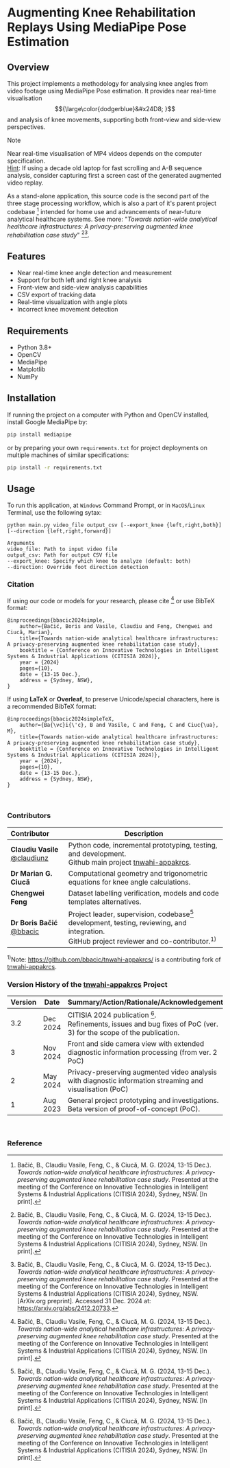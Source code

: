 # Augmenting Knee Rehabilitation Replays Using MediaPipe Pose Estimation

## Overview
This project implements a methodology for analysing knee angles from video footage using MediaPipe Pose estimation. It provides near real-time visualisation $${\large\color{dodgerblue}&#x24D8; }$$  and analysis of knee movements, supporting both front-view and side-view perspectives.  

> [!NOTE]
> Near real-time visualisation of MP4 videos depends on the computer specification. <br/>
> <ins>Hint</ins>: If using a decade old laptop for fast scrolling and A-B sequence analysis, consider capturing first a screen cast of the generated augmented video replay.
> 
> As a stand-alone application, this source code is the second part of the three stage processing workflow, which is also a part of it's parent project codebase [^1] intended for home use and advancements of near-future analytical healthcare systems. See more: "*Towards nation-wide analytical healthcare infrastructures: A privacy-preserving augmented knee rehabilitation case study*" [^1][^2].
>

[^1]: Bačić, B., Claudiu Vasile, Feng, C., & Ciucă, M. G. (2024, 13-15 Dec.). *Towards nation-wide analytical healthcare infrastructures: A privacy-preserving augmented knee rehabilitation case study*. Presented at the meeting of the Conference on Innovative Technologies in Intelligent Systems & Industrial Applications (CITISIA 2024), Sydney, NSW. [In print].
[^2]: Bačić, B., Claudiu Vasile, Feng, C., & Ciucă, M. G. (2024, 13-15 Dec.). _Towards nation-wide analytical healthcare infrastructures: A privacy-preserving augmented knee rehabilitation case study_. Presented at the meeting of the Conference on Innovative Technologies in Intelligent Systems & Industrial Applications (CITISIA 2024), Sydney, NSW. [ArXiv.org preprint]. Accessed 31 Dec. 2024 at: https://arxiv.org/abs/2412.20733.

## Features
- Near real-time knee angle detection and measurement
- Support for both left and right knee analysis
- Front-view and side-view analysis capabilities
- CSV export of tracking data
- Real-time visualization with angle plots
- Incorrect knee movement detection

## Requirements
- Python 3.8+
- OpenCV
- MediaPipe
- Matplotlib
- NumPy

## Installation
If running the project on a computer with Python and OpenCV installed, install Google MediaPipe by:
```bash
pip install mediapipe
```
or by preparing your own `requirements.txt` for project deployments on multiple machines of similar specifications:
```bash
pip install -r requirements.txt
```
## Usage
To run this application, at `Windows` Command Prompt, or in `MacOS`/`Linux` Terminal, use the following sytax:
``` 
python main.py video_file output_csv [--export_knee {left,right,both}] [--direction {left,right,forward}]

Arguments
video_file: Path to input video file
output_csv: Path for output CSV file
--export_knee: Specify which knee to analyze (default: both)
--direction: Override foot direction detection
```
### Citation
If using our code or models for your research, please cite [^1] or use BibTeX format:
```
@inproceedings{bbacic2024simple,
    author={Bačić, Boris and Vasile, Claudiu and Feng, Chengwei and Ciucă, Marian},
    title={Towards nation-wide analytical healthcare infrastructures: A privacy-preserving augmented knee rehabilitation case study},
    booktitle = {Conference on Innovative Technologies in Intelligent Systems & Industrial Applications (CITISIA 2024)},
    year = {2024}
    pages={10},
    date = {13-15 Dec.},
    address = {Sydney, NSW},
}
```
If using **LaTeX** or **Overleaf**, to preserve Unicode/special characters, here is a recommended BibTeX format:
```
@inproceedings{bbacic2024simpleTeX,
    author={Ba{\vc}i{\'c}, B and Vasile, C and Feng, C and Ciuc{\ua}, M},
    title={Towards nation-wide analytical healthcare infrastructures: A privacy-preserving augmented knee rehabilitation case study},
    booktitle = {Conference on Innovative Technologies in Intelligent Systems & Industrial Applications (CITISIA 2024)},
    year = {2024},
    pages={10},
    date = {13-15 Dec.},
    address = {Sydney, NSW},
}
```


&nbsp;
### Contributors
| Contributor | Description | 
| :--- | --- |
|**Claudiu Vasile** <br/>[@claudiunz](https://github.com/claudiunz) | Python code, incremental prototyping, testing, and development. <br/> Github main project [tnwahi-appakrcs](https://github.com/claudiunz/tnwahi-appakrcs). |
|**Dr Marian G. Ciucă** &nbsp; | Computational geometry and trigonometric equations for knee angle calculations. |
|**Chengwei Feng** | Dataset labelling verification, models and code templates alternatives. | 
|**Dr Boris Bačić**  <br/> [@bbacic](https://github.com/bbacic) | Project leader, supervision, codebase[^1] development, testing, reviewing, and integration.   <br/>GitHub project reviewer and co-contributor.<sup>1)</sup> <br/> | 

<sup>1)</sup>Note: https://github.com/bbacic/tnwahi-appakrcs/ is a contributing fork of [tnwahi-appakrcs](https://github.com/claudiunz/tnwahi-appakrcs). 
<br/>

### Version History of the [tnwahi-appakrcs](https://github.com/claudiunz/tnwahi-appakrcs) Project
| Version | Date | Summary/Action/Rationale/Acknowledgements | Project/Filename | 
| :--- | --- |  --- | --- |
| 3.2 | Dec 2024 | CITISIA 2024 publication [^1]. <br/> Refinements, issues and bug fixes of PoC (ver. 3) for the scope of the publication.| main.py |
| 3 | Nov 2024 | Front and side camera view with extended diagnostic information processing (from ver. 2 PoC) | main.py <- script.py |
| 2 | May 2024 | Privacy-preserving augmented video analysis with diagnostic information streaming and visualisation (PoC)| script.py |
| 1 | Aug 2023 | General project prototyping and investigations. <br/> Beta version of proof-of-concept (PoC). | script.py   |

&nbsp;
### Reference
